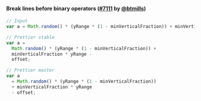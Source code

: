 #### Break lines before binary operators ([#7111](https://github.com/prettier/prettier/pull/7111) by [@btmills](https://github.com/btmills))

<!-- prettier-ignore -->
```jsx
// Input
var a = Math.random() * (yRange * (1 - minVerticalFraction)) + minVerticalFraction * yRange - offset;

// Prettier stable
var a =
  Math.random() * (yRange * (1 - minVerticalFraction)) +
  minVerticalFraction * yRange -
  offset;

// Prettier master
var a
  = Math.random() * (yRange * (1 - minVerticalFraction))
  + minVerticalFraction * yRange
  - offset;
```
